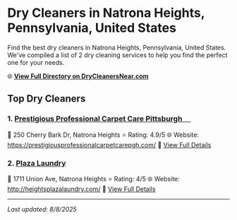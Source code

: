 # Dry Cleaners in Natrona Heights, Pennsylvania, United States

Find the best dry cleaners in Natrona Heights, Pennsylvania, United States. We've compiled a list of 2 dry cleaning services to help you find the perfect one for your needs.

🌐 **[View Full Directory on DryCleanersNear.com](https://drycleanersnear.com/city/US/Pennsylvania/Natrona%20Heights)**

## Top Dry Cleaners

### 1. [Prestigious Professional Carpet Care Pittsburgh ️ ️ ️ ️ ️](https://drycleanersnear.com/dryCleaner/686735bbbb1702f4ee39b25d/prestigious-professional-carpet-care-pittsburgh)
📍 250 Cherry Bark Dr, Natrona Heights
⭐ Rating: 4.9/5
🌐 Website: https://prestigiousprofessionalcarpetcarepgh.com/
🔗 [View Full Details](https://drycleanersnear.com/dryCleaner/686735bbbb1702f4ee39b25d/prestigious-professional-carpet-care-pittsburgh)

### 2. [Plaza Laundry](https://drycleanersnear.com/dryCleaner/686735c5bb1702f4ee39b31a/plaza-laundry)
📍 1711 Union Ave, Natrona Heights
⭐ Rating: 4/5
🌐 Website: http://heightsplazalaundry.com/
🔗 [View Full Details](https://drycleanersnear.com/dryCleaner/686735c5bb1702f4ee39b31a/plaza-laundry)


---

*Last updated: 8/8/2025*
